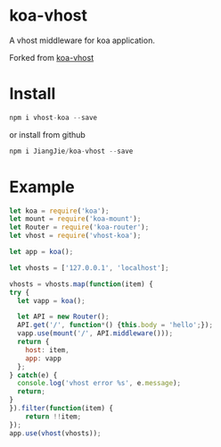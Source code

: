 # koa-vhost
A vhost middleware for koa application.

Forked from [koa-vhost](https://github.com/Treri/koa-vhost)
# Install
```javascript
npm i vhost-koa --save
```
or install from github
```javascript
npm i JiangJie/koa-vhost --save
```
# Example
```javascript
let koa = require('koa');
let mount = require('koa-mount');
let Router = require('koa-router');
let vhost = require('vhost-koa');

let app = koa();

let vhosts = ['127.0.0.1', 'localhost'];

vhosts = vhosts.map(function(item) {
try {
  let vapp = koa();

  let API = new Router();
  API.get('/', function*() {this.body = 'hello';});
  vapp.use(mount('/', API.middleware()));
  return {
    host: item,
    app: vapp
  };
} catch(e) {
  console.log('vhost error %s', e.message);
  return;
}
}).filter(function(item) {
    return !!item;
});
app.use(vhost(vhosts));
```